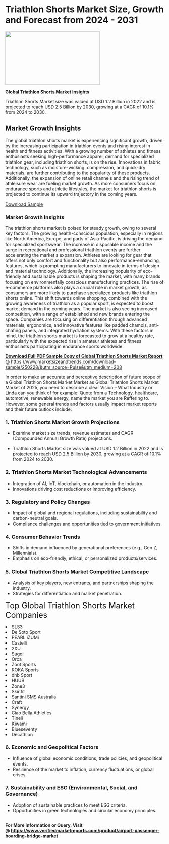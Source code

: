 <H1>Triathlon Shorts Market Size, Growth and Forecast from 2024 - 2031</H1><img class="aligncenter size-medium wp-image-584254" src="https://thirdeyenews.in/wp-content/uploads/2024/09/Global-Market-Research-300x168.jpeg" alt="" width="300" height="168" /><p><strong>Global&nbsp;<a href="https://www.marketsizeandtrends.com/download-sample/250228/&amp;utm_source=Pulse&amp;utm_medium=208">Triathlon Shorts Market</a> Insights</strong></p><p>Triathlon Shorts Market size was valued at USD 1.2 Billion in 2022 and is projected to reach USD 2.5 Billion by 2030, growing at a CAGR of 10.1% from 2024 to 2030.</p><p><h2>Market Growth Insights</h2> <p>The global triathlon shorts market is experiencing significant growth, driven by the increasing participation in triathlon events and rising interest in health and fitness activities. With a growing number of athletes and fitness enthusiasts seeking high-performance apparel, demand for specialized triathlon gear, including triathlon shorts, is on the rise. Innovations in fabric technology, such as moisture-wicking, compression, and quick-dry materials, are further contributing to the popularity of these products. Additionally, the expansion of online retail channels and the rising trend of athleisure wear are fueling market growth. As more consumers focus on endurance sports and athletic lifestyles, the market for triathlon shorts is projected to continue its upward trajectory in the coming years.</p> <p><a href="#">Download Sample</a></p> <h3>Market Growth Insights</h3> <p>The triathlon shorts market is poised for steady growth, owing to several key factors. The growing health-conscious population, especially in regions like North America, Europe, and parts of Asia-Pacific, is driving the demand for specialized sportswear. The increase in disposable income and the surge in recreational and professional triathlon events are further accelerating the market's expansion. Athletes are looking for gear that offers not only comfort and functionality but also performance-enhancing features, which is prompting manufacturers to innovate in terms of design and material technology. Additionally, the increasing popularity of eco-friendly and sustainable products is shaping the market, with many brands focusing on environmentally conscious manufacturing practices. The rise of e-commerce platforms also plays a crucial role in market growth, as consumers are more likely to purchase specialized products like triathlon shorts online. This shift towards online shopping, combined with the growing awareness of triathlon as a popular sport, is expected to boost market demand in the coming years. The market is also seeing increased competition, with a range of established and new brands entering the space. Companies are focusing on differentiation through advanced materials, ergonomics, and innovative features like padded chamois, anti-chafing panels, and integrated hydration systems. With these factors in mind, the triathlon shorts market is forecasted to grow at a healthy rate, particularly with the expected rise in amateur athletes and fitness enthusiasts participating in endurance sports worldwide. <p><a href="#"></p><p><span class=""><strong>Download Full PDF Sample Copy of Global Triathlon Shorts Market Report</strong> @ <a href="https://www.marketsizeandtrends.com/download-sample/250228/&amp;utm_source=Pulse&amp;utm_medium=208" target="_blank">https://www.marketsizeandtrends.com/download-sample/250228/&amp;utm_source=Pulse&amp;utm_medium=208</a></span></p><p>In order to make an accurate and perceptive description of future scope of a Global&nbsp;Triathlon Shorts Market Market as Global&nbsp;Triathlon Shorts Market Market of 2025, you need to describe a clear Vision &ndash; What Industry or Linda can you think of for example: Quote from a Technology, healthcare, automotive, renewable energy, name the market you are Reffering to. However, some general trends and factors usually impact market reports and their future outlook include:</p><h3>1.&nbsp;<strong>Triathlon Shorts Market Growth Projections</strong></h3><ul><li>Examine market size trends, revenue estimates and CAGR (Compounded Annual Growth Rate) projections.</li><li><p>Triathlon Shorts Market size was valued at USD 1.2 Billion in 2022 and is projected to reach USD 2.5 Billion by 2030, growing at a CAGR of 10.1% from 2024 to 2030.</p></li></ul><h3>2.&nbsp;<strong>Triathlon Shorts Market Technological Advancements</strong></h3><ul><li>Integration of AI, IoT, blockchain, or automation in the industry.</li><li>Innovations driving cost reductions or improving efficiency.</li></ul><h3>3.&nbsp;<strong>Regulatory and Policy Changes</strong></h3><ul><li>Impact of global and regional regulations, including sustainability and carbon-neutral goals.</li><li>Compliance challenges and opportunities tied to government initiatives.</li></ul><h3>4.&nbsp;<strong>Consumer Behavior Trends</strong></h3><ul><li>Shifts in demand influenced by generational preferences (e.g., Gen Z, Millennials).</li><li>Emphasis on eco-friendly, ethical, or personalized products/services.</li></ul><h3>5.&nbsp;<strong>Global Triathlon Shorts Market Competitive Landscape</strong></h3><ul><li>Analysis of key players, new entrants, and partnerships shaping the industry.</li><li>Strategies for differentiation and market penetration.</li></ul><p data-pm-slice="1 1 []"><span style="color: inherit; font-family: inherit; font-size: 25px;">Top Global Triathlon Shorts Market Companies</span></p><div class="" data-test-id=""><p><li>SLS3</li><li> De Soto Sport</li><li> PEARL iZUMi</li><li> Castelli</li><li> 2XU</li><li> Sugoi</li><li> Orca</li><li> Zoot Sports</li><li> ROKA Sports</li><li> dhb Sport</li><li> HUUB</li><li> Zone3</li><li> Skinfit</li><li> Santini SMS Australia</li><li> Craft</li><li> Synergy</li><li> Ciao Bella Athletics</li><li> Tineli</li><li> Kiwami</li><li> Blueseventy</li><li> Decathlon</li></p></div><h3>6.&nbsp;<strong>Economic and Geopolitical Factors</strong></h3><ul><li>Influence of global economic conditions, trade policies, and geopolitical events.</li><li>Resilience of the market to inflation, currency fluctuations, or global crises.</li></ul><h3>7.&nbsp;<strong>Sustainability and ESG (Environmental, Social, and Governance)</strong></h3><ul><li>Adoption of sustainable practices to meet ESG criteria.</li><li>Opportunities in green technologies and circular economy principles.</li></ul><h2><strong style="font-size: 14px;">For More Information or Query, Visit @&nbsp;</strong><a style="background-color: #ffffff; font-size: 14px;" href="https://www.marketsizeandtrends.com/report/triathlon-shorts-market/" target="_blank">https://www.verifiedmarketreports.com/product/airport-passenger-boarding-bridge-market</a></h2>

